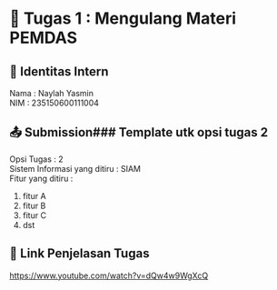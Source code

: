 # 📁 Tugas 1 : Mengulang Materi PEMDAS

## 👤 Identitas Intern
Nama : Naylah Yasmin             
NIM  : 235150600111004

## 📤 Submission### Template utk opsi tugas 2
Opsi Tugas : 2            
Sistem Informasi yang ditiru : SIAM              
Fitur yang ditiru :                   
1. fitur A
2. fitur B
3. fitur C 
4. dst

## 🔗 Link Penjelasan Tugas

https://www.youtube.com/watch?v=dQw4w9WgXcQ
